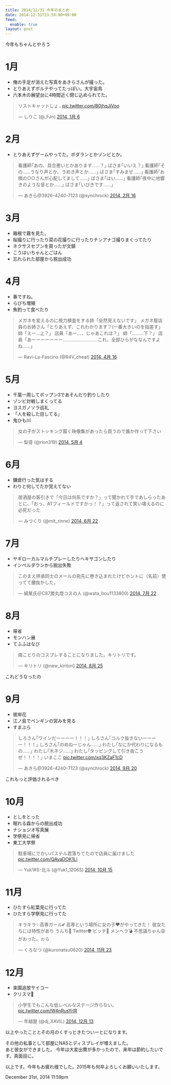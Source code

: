 ```yaml
---
title: 2014/12/31 今年のまとめ
date: 2014-12-31T23:59:00+09:00
feed:
  enable: true
layout: post
---
```

<p>今年もちゃんとやろう</p>    <h1>1月</h1>    <ul>      <li>俺の手足が消えた写真をあきらさんが撮った。</li>      <li>とりあえずボルテやってたっぽい。大宇宙鳥</li>      <li>六本木の展望台に4時間近く閉じ込められてた。</li>    </ul>    <blockquote class="twitter-tweet" lang="ja">      <p>        リストキャットしょ‥        <a href="http://t.co/B0jhqJiVoo" target="_blank">pic.twitter.com/B0jhqJiVoo</a>      </p>      — しりこ (@_FJn)      <a href="https://twitter.com/_FJn/status/420172192370798592" target="_blank">2014, 1月 6</a>    </blockquote>    <script async src="//platform.twitter.com/widgets.js" charset="utf-8"></script>    <h1>2月</h1>    <ul>      <li>とりあえずゲームやってた。ボダランとかゾンビとか。</li>    </ul>    <blockquote class="twitter-tweet" lang="ja">      <p>        看護師｢あの、具合悪いとかあります……？｣ ばさま｢いいえ？｣        看護師｢その……うなり声とか、うめき声とか……｣ ばさま｢すみませ……｣        看護師｢お隣の○○さんが心配してまして……｣ ばさま｢はい……｣        看護師｢夜中に地響きのような音とか……｣ ばさま｢いびきです……｣      </p>      — あきら@3926-4240-7123 (@synchrock)      <a href="https://twitter.com/synchrock/status/434949271524098049" target="_blank">2014, 2月 16</a>    </blockquote>    <script async src="//platform.twitter.com/widgets.js" charset="utf-8"></script>    <h1>3月</h1>    <ul>      <li>箱根で霧を見た。</li>      <li>桜撮りに行ったり菜の花撮りに行ったりチンアナゴ撮りまくってたり</li>      <li>ネクサスセブンを買ったが文鎮</li>      <li>こうはいちゃんとごはん</li>      <li>忘れられた部屋から脱出成功</li>    </ul>    <h1>4月</h1>    <ul>      <li>春ですね。</li>      <li>らびち増殖</li>      <li>魚釣って食べたり</li>    </ul>    <blockquote class="twitter-tweet" lang="ja">      <p>        メガネを変えるのに視力検査をする姉「全然見えないです」        メガネ屋店員のお姉さん「とりあえず、これわかります？(一番大きいのを指差す」        姉「えー…上？」 店員「あー、、、じゃあこれは？」 姉「………下？」        店員「あーーーーーーー………………………これ、全部ひらがななんですよね……」      </p>      — Ravi-La-Fascino (@R4V_cheat)      <a href="https://twitter.com/R4V_cheat/status/456408053227614209" target="_blank">2014, 4月 16</a>    </blockquote>    <script async src="//platform.twitter.com/widgets.js" charset="utf-8"></script>    <h1>5月</h1>    <ul>      <li>千葉一周してポップン3であそんだり釣りしたり</li>      <li>ゾンビ対戦しまくってる</li>      <li>ヨスガノソラ巡礼</li>      <li>「人を殺した目してる」</li>      <li>鬼ひも川</li>    </ul>    <blockquote class="twitter-tweet" lang="ja">      <p>女の子がストッキング履く映像集があったら買うので誰か作って下さい</p>      — 梨音 (@rion319)      <a href="https://twitter.com/rion319/status/462913314570240000" target="_blank">2014, 5月 4</a>    </blockquote>    <script async src="//platform.twitter.com/widgets.js" charset="utf-8"></script>    <h1>6月</h1>    <ul>      <li>鎌倉行った気はする</li>      <li>わりと何してたか覚えてない</li>    </ul>    <blockquote class="twitter-tweet" lang="ja">      <p>        居酒屋の客引きで「今日は何系ですか？」って聞かれて手であしらったあとに、「おっ、ATフィールドですかっ！？」って返されて笑い堪えるのに必死だった      </p>      — みつくり (@mit_rinne)      <a href="https://twitter.com/mit_rinne/status/480666028741894144" target="_blank">2014, 6月 22</a>    </blockquote>    <script async src="//platform.twitter.com/widgets.js" charset="utf-8"></script>    <h1>7月</h1>    <ul>      <li>ヤギローカルマルチプレーしたりヘキサゴンしたり</li>      <li>インペルダウンから脱出失敗</li>    </ul>    <blockquote class="twitter-tweet" lang="ja">      <p>        このまえ拝承同士のメールの宛先に巻き込まれたけどホントに（名前）使ってて腰抜かした。      </p>      — 綿某氏＠C87膝丸燈コスの人 (@wata_bou1133800)      <a href="https://twitter.com/wata_bou1133800/status/491424796983304192" target="_blank">2014, 7月 22</a>    </blockquote>    <script async src="//platform.twitter.com/widgets.js" charset="utf-8"></script>    <h1>8月</h1>    <ul>      <li>帰省</li>      <li>モンハン展</li>      <li>てふふはなび</li>    </ul>    <blockquote class="twitter-tweet" lang="ja">      <p>南ことりのコスプレすることになりました。キリトリです。</p>      — キリトリ (@new_kiritori)      <a href="https://twitter.com/new_kiritori/status/503747076769853442" target="_blank">2014, 8月 25</a>    </blockquote>    <p>      <script async src="//platform.twitter.com/widgets.js" charset="utf-8"></script>      これどうなったの    </p>    <h1>9月</h1>    <ul>      <li>彼岸花</li>      <li>江ノ島でペンギンの営みを見る</li>      <li>すまぶら</li>    </ul>    <blockquote class="twitter-tweet" lang="ja">      <p>        しろさん｢ワインだーーーー！！！｣ しろさん｢コルク抜きないーーーー！！！｣        しろさん｢のめねーじゃん……｣ わたし｢なにか代わりになるもの……｣        わたし｢木ネジ……｣ わたし｢タッピングして引き抜こうぜ！！！！｣ いまここ        <a href="http://t.co/xq3KZaF1cD" target="_blank">pic.twitter.com/xq3KZaF1cD</a>      </p>      — あきら@3926-4240-7123 (@synchrock)      <a href="https://twitter.com/synchrock/status/513281931329277954" target="_blank">2014, 9月 20</a>    </blockquote>    <p>      <script async src="//platform.twitter.com/widgets.js" charset="utf-8"></script>      これもっと評価されるべき    </p>    <h1>10月</h1>    <ul>      <li>としをとった</li>      <li>眠れる森からの脱出成功</li>      <li>ナショジオ写真展</li>      <li>学祭見に帰省</li>      <li>東工大学祭</li>    </ul>    <blockquote class="twitter-tweet" lang="ja">      <p>        駐車場にでかいパステル君落ちてたので店員に届けました        <a href="http://t.co/QAyaDOK1Li" target="_blank">pic.twitter.com/QAyaDOK1Li</a>      </p>      — Yuk1#S-北斗 (@Yuk1_1206S)      <a href="https://twitter.com/Yuk1_1206S/status/522401688565456897" target="_blank">2014, 10月 15</a>    </blockquote>    <script async src="//platform.twitter.com/widgets.js" charset="utf-8"></script>    <h1>11月</h1>    <ul>      <li>ひたすら紅葉見に行ってた</li>      <li>ひたすら学祭見に行ってた</li>    </ul>    <blockquote class="twitter-tweet" lang="ja">      <p>        キラキラ✨高専ガール💕 高専という場所に女の子♥がやってきた！        彼女たちには特性があり うんち💩 Twitter👽 ビッチ💋 メンヘラ💣        不思議ちゃん😩 がおった。ゎら      </p>      — くろなつ (@kuronatsu0620)      <a href="https://twitter.com/kuronatsu0620/status/536432090271580161" target="_blank">2014, 11月 23</a>    </blockquote>    <script async src="//platform.twitter.com/widgets.js" charset="utf-8"></script>    <h1>12月</h1>    <ul>      <li>楽園追放サイコー</li>      <li>クリスマ🍣</li>    </ul>    <blockquote class="twitter-tweet" lang="ja">      <p>        小学生でもこんな低レベルなステージ作らない。        <a href="http://t.co/W4nRusYrIR" target="_blank">pic.twitter.com/W4nRusYrIR</a>      </p>      — 年越屋 (@dj_XAVIL)      <a href="https://twitter.com/dj_XAVIL/status/543719170248945664" target="_blank">2014, 12月 13</a>    </blockquote>    <script async src="//platform.twitter.com/widgets.js" charset="utf-8"></script>    <p>以上やったこととその月のくすっときたついーとになります。</p>    <p>      その他の私事として部屋にNASとディスプレイが増えました。<br>      あと彼女ができました。      今年は大変出費が多かったので、来年は節約したいです。真面目に。    </p>    <p>      以上です。今年もお疲れ様でした。2015年も何卒よろしくお願いいたします。    </p>    <div id="footer">      <span id="timestamp"> December 31st, 2014 11:59pm </span>    </div>
